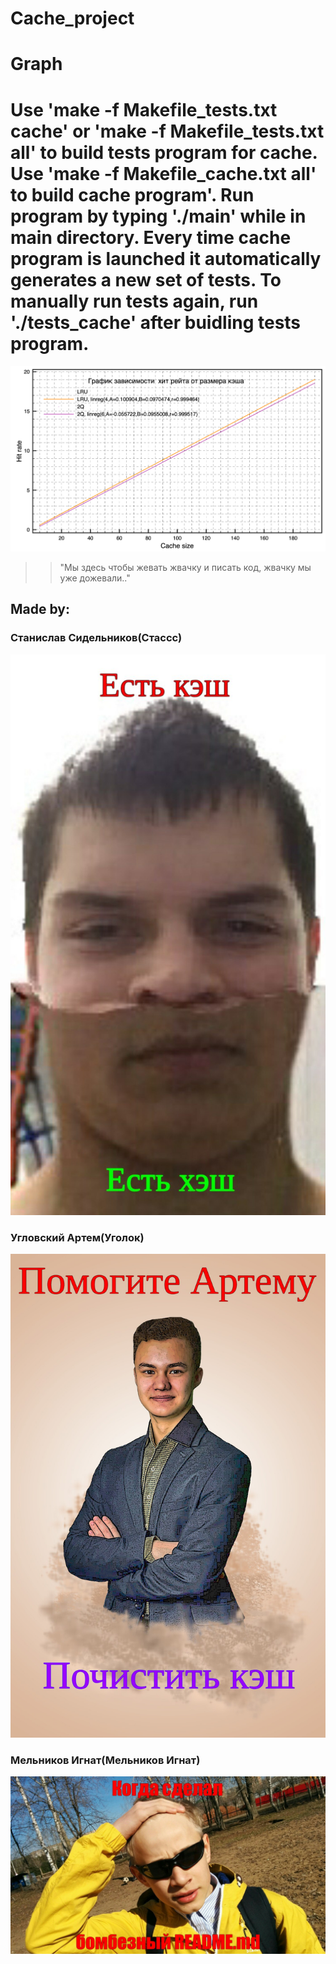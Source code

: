 # Cache_project
# Graph
# Use 'make -f Makefile_tests.txt cache' or 'make -f Makefile_tests.txt all' to build tests program for cache. Use 'make -f Makefile_cache.txt all' to build cache program'. Run program by typing './main' while in main directory. Every time cache program is launched it automatically generates a new set of tests. To manually run tests again, run './tests_cache' after buidling tests program. 
![alt text](https://github.com/StasSD/Cache_project/blob/main/graph.png)
>>"Мы здесь чтобы жевать жвачку и писать код, жвачку мы уже дожевали.."
## Made by: 
### Станислав Сидельников(Стассс)
![alt text](https://github.com/StasSD/Cache_project/blob/Ignat/2/%D1%81%D1%82%D0%B0%D1%81.jpg)
### Угловский Артем(Уголок)
![alt text](https://github.com/StasSD/Cache_project/blob/Ignat/2/_d4rlFAP68E.jpg)
### Мельников Игнат(Мельников Игнат)
![alt text](https://github.com/StasSD/Cache_project/blob/Ignat/2/mJDZvTP8eV4.jpg)
